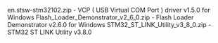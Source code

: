   en.stsw-stm32102.zip - VCP ( USB Virtual COM Port ) driver v1.5.0 for Windows
  Flash_Loader_Demonstrator_v2_6_0.zip - Flash Loader Demonstrator v2.6.0 for Windows
  STM32_ST_LINK_Utility_v3_8_0.zip - STM32 ST LINK Utility v3.8.0
